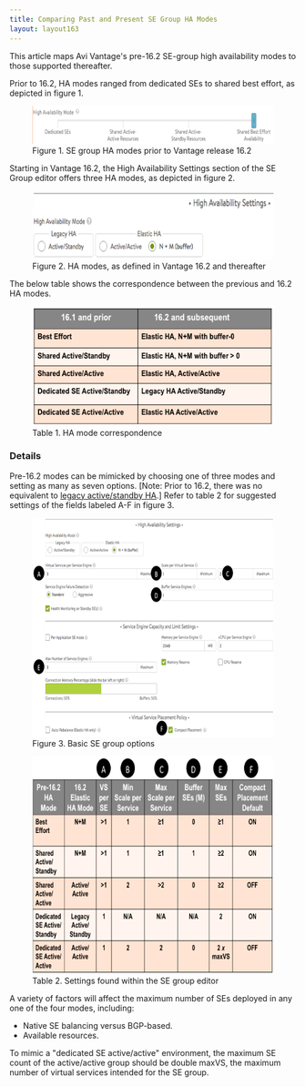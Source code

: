 ```yaml
---
title: Comparing Past and Present SE Group HA Modes
layout: layout163
---
```

This article maps Avi Vantage's pre-16.2 SE-group high availability modes to those supported thereafter.

Prior to 16.2, HA modes ranged from dedicated SEs to shared best effort, as depicted in figure 1.

<figure class="thumbnail wp-caption alignleft"> <a href="img/Screen-Shot-2016-08-01-at-10.38.11-AM.png"><img class="wp-image-11233" src="img/Screen-Shot-2016-08-01-at-10.38.11-AM.png" width="600" height="67"></a>  
<figcapture> Figure 1. SE group HA modes prior to Vantage release 16.2 
</figcapture>
</figure> 

Starting in Vantage 16.2, the High Availability Settings section of the SE Group editor offers three HA modes, as depicted in figure 2.

<figure class="thumbnail wp-caption alignnone"> <a href="img/Screen-Shot-2016-08-09-at-1.52.33-PM.png"><img class="wp-image-11432" src="img/Screen-Shot-2016-08-09-at-1.52.33-PM.png" width="600" height="121"></a>  
<figcapture> Figure 2. HA modes, as defined in Vantage 16.2 and thereafter 
</figcapture>
</figure> 

The below table shows the correspondence between the previous and 16.2 HA modes.

<figure class="thumbnail wp-caption alignnone"> <a href="img/Screen-Shot-2016-08-09-at-2.13.08-PM.png"><img class="wp-image-11433 size-full" src="img/Screen-Shot-2016-08-09-at-2.13.08-PM.png" width="504" height="211"></a>  
<figcapture> Table 1. HA mode correspondence 
</figcapture>
</figure> 

### Details

Pre-16.2 modes can be mimicked by choosing one of three modes and setting as many as seven options. [Note: Prior to 16.2, there was no equivalent to <a href="/docs/16.3/legacy-ha-for-avi-service-engines">legacy active/standby HA</a>.] Refer to table 2 for suggested settings of the fields labeled A-F in figure 3.

 

<figure class="thumbnail wp-caption alignnone"> <a href="img/HA_modes_in_16.2.png"><img class="wp-image-11237" src="img/HA_modes_in_16.2.png" width="600" height="385"></a>  
<figcapture> Figure 3. Basic SE group options 
</figcapture>
</figure> 

 

<figure class="thumbnail wp-caption alignnone"> <a href="img/Screen-Shot-2016-08-09-at-2.37.50-PM.png"><img class="wp-image-11434" src="img/Screen-Shot-2016-08-09-at-2.37.50-PM.png" width="600" height="383"></a>  
<figcapture> Table 2. Settings found within the SE group editor 
</figcapture>
</figure> 

 

A variety of factors will affect the maximum number of SEs deployed in any one of the four modes, including:

* Native SE balancing versus BGP-based.
* Available resources. 

To mimic a "dedicated SE active/active" environment, the maximum SE count of the active/active group should be double maxVS, the maximum number of virtual services intended for the SE group.

